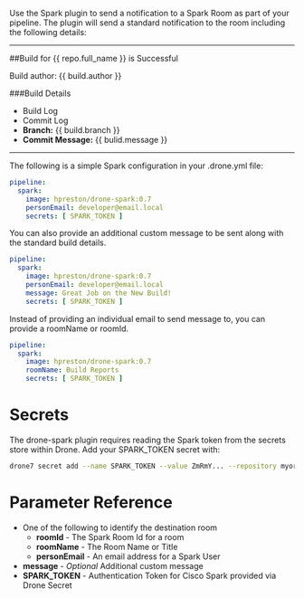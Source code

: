 Use the Spark plugin to send a notification to a Spark Room as part of your pipeline.  The plugin will send a standard notification to the room including the following details:

---

##Build for {{ repo.full_name }} is Successful

Build author: {{ build.author }}

###Build Details

* Build Log
* Commit Log
* **Branch:** {{ build.branch }}
* **Commit Message:** {{ bulid.message }}

---


The following is a simple Spark configuration in your .drone.yml file:

```yaml
pipeline:
  spark:
    image: hpreston/drone-spark:0.7
    personEmail: developer@email.local
    secrets: [ SPARK_TOKEN ]
```

You can also provide an additional custom message to be sent along with the standard build details.  

```yaml
pipeline:
  spark:
    image: hpreston/drone-spark:0.7
    personEmail: developer@email.local
    message: Great Job on the New Build!
    secrets: [ SPARK_TOKEN ]
```

Instead of providing an individual email to send message to, you can provide a roomName or roomId.

```yaml
pipeline:
  spark:
    image: hpreston/drone-spark:0.7
    roomName: Build Reports
    secrets: [ SPARK_TOKEN ]
```

# Secrets

The drone-spark plugin requires reading the Spark token from the secrets store within Drone.  Add your SPARK_TOKEN secret with:

```bash
drone7 secret add --name SPARK_TOKEN --value ZmRmY... --repository myorg/myproject --image hpreston/drone-spark:0.7
```

# Parameter Reference

* One of the following to identify the destination room
  * **roomId** - The Spark Room Id for a room
  * **roomName** - The Room Name or Title
  * **personEmail** - An email address for a Spark User
* **message** - *Optional* Additional custom message
* **SPARK_TOKEN** - Authentication Token for Cisco Spark provided via Drone Secret
